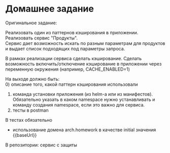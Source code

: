 # Домашнее задание

Оригинальное задание:

Реализовать один из паттернов кэширования в приложении.  
Реализовать сервис "Продукты".  
Сервис дает возможность искать по разным параметрам для продуктов и выдает список подходящих под параметры запроса.  
  
В рамках реализации сервиса сделать кэширование. Сделать возможность включить/отключение кэширование в приложении через переменную окружения (например, CACHE_ENABLED=1)  
  
На выходе должно быть:  
0) описание того, какой паттерн кэширования использовали  
1) команда установки приложения (из helm-а или из манифестов). Обязательно указать в каком namespace нужно устанавливать и команду создания namespace, если это важно для сервиса.  
2) тесты в postman  
  
В тестах обязательно  
- использование домена arch.homework в качестве initial значения {{baseUrl}}  

В репозитории: сервис с защиты
